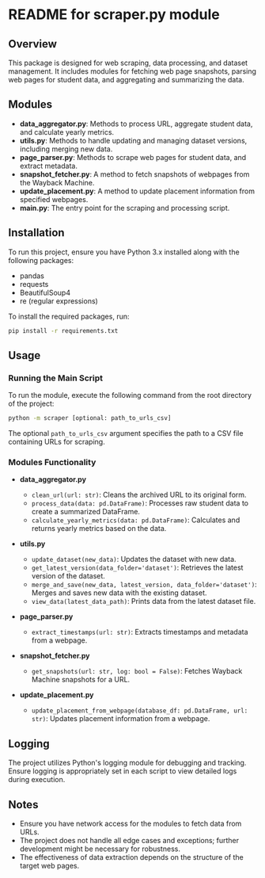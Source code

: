 # README for scraper.py module

## Overview
This package is designed for web scraping, data processing, and dataset management.
It includes modules for fetching web page snapshots, parsing web pages for student data, and aggregating and summarizing the data.

## Modules
- **data_aggregator.py**: Methods to process URL, aggregate student data, and calculate yearly metrics.
- **utils.py**: Methods to handle updating and managing dataset versions, including merging new data.
- **page_parser.py**: Methods to scrape web pages for student data, and extract metadata.
- **snapshot_fetcher.py**: A method to fetch snapshots of webpages from the Wayback Machine.
- **update_placement.py**: A method to update placement information from specified webpages.
- **__main__.py**: The entry point for the scraping and processing script.

## Installation
To run this project, ensure you have Python 3.x installed along with the following packages:
- pandas
- requests
- BeautifulSoup4
- re (regular expressions)

To install the required packages, run:

```bash
pip install -r requirements.txt
```

## Usage
### Running the Main Script
To run the module, execute the following command from the root directory of the project:

```bash
python -m scraper [optional: path_to_urls_csv]
```

The optional `path_to_urls_csv` argument specifies the path to a CSV file containing URLs for scraping.

### Modules Functionality
- **data_aggregator.py**
  - `clean_url(url: str)`: Cleans the archived URL to its original form.
  - `process_data(data: pd.DataFrame)`: Processes raw student data to create a summarized DataFrame.
  - `calculate_yearly_metrics(data: pd.DataFrame)`: Calculates and returns yearly metrics based on the data.

- **utils.py**
  - `update_dataset(new_data)`: Updates the dataset with new data.
  - `get_latest_version(data_folder='dataset')`: Retrieves the latest version of the dataset.
  - `merge_and_save(new_data, latest_version, data_folder='dataset')`: Merges and saves new data with the existing dataset.
  - `view_data(latest_data_path)`: Prints data from the latest dataset file.

- **page_parser.py**
  - `extract_timestamps(url: str)`: Extracts timestamps and metadata from a webpage.

- **snapshot_fetcher.py**
  - `get_snapshots(url: str, log: bool = False)`: Fetches Wayback Machine snapshots for a URL.

- **update_placement.py**
  - `update_placement_from_webpage(database_df: pd.DataFrame, url: str)`: Updates placement information from a webpage.

## Logging
The project utilizes Python's logging module for debugging and tracking. Ensure logging is appropriately set in each script to view detailed logs during execution.

## Notes
- Ensure you have network access for the modules to fetch data from URLs.
- The project does not handle all edge cases and exceptions; further development might be necessary for robustness.
- The effectiveness of data extraction depends on the structure of the target web pages.
